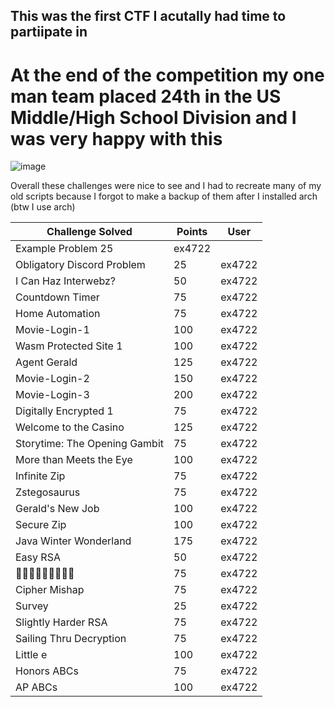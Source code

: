 ## This was the first CTF I acutally had time to partiipate in
# At the end of the competition my one man team placed 24th in the US Middle/High School Division and I was very happy with this
![image](https://user-images.githubusercontent.com/77011982/122475719-1090cf80-cf93-11eb-944c-db08f17a1804.png)

Overall these challenges were nice to see and I had to recreate many of my old scripts because I forgot to make a backup of them after I installed arch (btw I use arch)

Challenge Solved | Points | User |
------------ | -------------| ----------| 
Example Problem	25 | ex4722	
Obligatory Discord Problem	|25 | ex4722	
I Can Haz Interwebz?|	50 | ex4722	
Countdown Timer	| 75 | ex4722	
Home Automation	| 75 | ex4722	
Movie-Login-1	|100 | ex4722	
Wasm Protected Site 1 |	100 | ex4722	
Agent Gerald	|125 | ex4722	
Movie-Login-2	|150 | ex4722	
Movie-Login-3	|200 | ex4722	
Digitally Encrypted 1	|75 | ex4722	
Welcome to the Casino	|125 | ex4722	
Storytime: The Opening Gambit	|75 | ex4722	
More than Meets the Eye|	100 | ex4722	
Infinite Zip	|75 | ex4722	
Zstegosaurus	|75 | ex4722	
Gerald's New Job	|100 | ex4722	
Secure Zip	|100 | ex4722	
Java Winter Wonderland	|175 | ex4722	
Easy RSA	|50 | ex4722	
􃗁􌲔􇺟􊸉􁫞􄺷􄧻􃄏􊸉	|75 | ex4722	
Cipher Mishap	|75 | ex4722	
Survey	| 25 | ex4722	
Slightly Harder RSA	| 75 | ex4722	
Sailing Thru Decryption|	75 | ex4722	
Little e	|100 | ex4722	
Honors ABCs	|75 | ex4722	
AP ABCs	|100 | ex4722	
